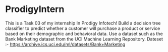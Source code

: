 # ProdigyIntern
This is a Task 03 of my internship In Prodigy Infotech! Build a decision tree classifier to predict whether a customer will purchase a product or service based on their demographic and behavioral data. Use a dataset such as the Bank Marketing dataset from the UCI Machine Learning Repository. Dateset :- https://archive.ics.uci.edu/ml/datasets/Bank+Marketing

